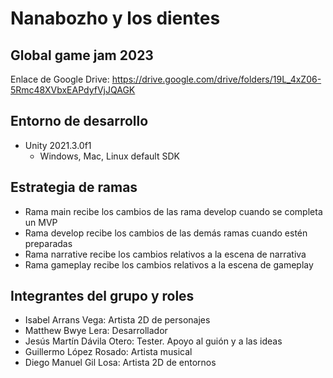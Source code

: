 # Nanabozho y los dientes

## Global game jam 2023

Enlace de Google Drive: https://drive.google.com/drive/folders/19L_4xZ06-5Rmc48XVbxEAPdyfVjJQAGK

## Entorno de desarrollo

* Unity 2021.3.0f1
  * Windows, Mac, Linux default SDK

## Estrategia de ramas

* Rama main recibe los cambios de las rama develop cuando se completa un MVP
* Rama develop recibe los cambios de las demás ramas cuando estén preparadas
* Rama narrative recibe los cambios relativos a la escena de narrativa
* Rama gameplay recibe los cambios relativos a la escena de gameplay

## Integrantes del grupo y roles

* Isabel Arrans Vega: Artista 2D de personajes
* Matthew Bwye Lera: Desarrollador
* Jesús Martín Dávila Otero: Tester. Apoyo al guión y a las ideas
* Guillermo López Rosado: Artista musical
* Diego Manuel Gil Losa: Artista 2D de entornos
